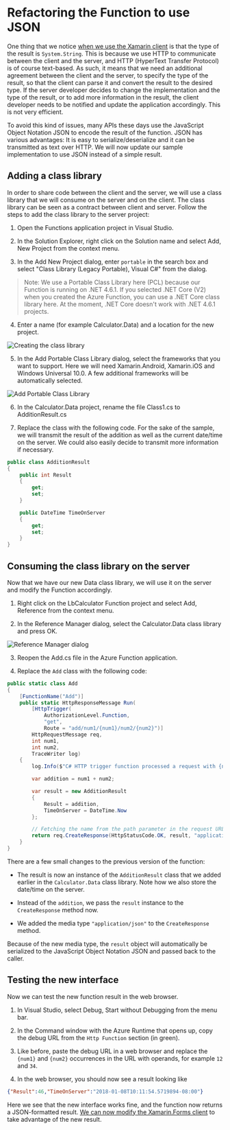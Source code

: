 # Refactoring the Function to use JSON

One thing that we notice [when we use the Xamarin client](./firstclient.md) is that the type of the result is ```System.String```. This is because we use HTTP to communicate between the client and the server, and HTTP (HyperText Transfer Protocol) is of course text-based. As such, it means that we need an additional agreement between the client and the server, to specify the type of the result, so that the client can parse it and convert the result to the desired type. If the server developer decides to change the implementation and the type of the result, or to add more information in the result, the client developer needs to be notified and update the application accordingly. This is not very efficient.

To avoid this kind of issues, many APIs these days use the JavaScript Object Notation JSON to encode the result of the function. JSON has various advantages: It is easy to serialize/deserialize and it can be transmitted as text over HTTP. We will now update our sample implementation to use JSON instead of a simple result.

## Adding a class library

In order to share code between the client and the server, we will use a class library that we will consume on the server and on the client. The class library can be seen as a contract between client and server. Follow the steps to add the class library to the server project:

1. Open the Functions application project in Visual Studio.

2. In the Solution Explorer, right click on the Solution name and select Add, New Project from the context menu.

3. In the Add New Project dialog, enter ```portable``` in the search box and select "Class Library (Legacy Portable), Visual C#" from the dialog.

> Note: We use a Portable Class Library here (PCL) because our Function is running on .NET 4.6.1. If you selected .NET Core (V2) when you created the Azure Function, you can use a .NET Core class library here. At the moment, .NET Core doesn't work with .NET 4.6.1 projects.

4. Enter a name (for example Calculator.Data) and a location for the new project.

![Creating the class library](./Img/2018-01-08_09-46-15.png)

5. In the Add Portable Class Library dialog, select the frameworks that you want to support. Here we will need Xamarin.Android, Xamarin.iOS and Windows Universal 10.0. A few additional frameworks will be automatically selected.

![Add Portable Class Library](./Img/2018-01-08_09-48-09.png)

6. In the Calculator.Data project, rename the file Class1.cs to AdditionResult.cs

7. Replace the class with the following code. For the sake of the sample, we will transmit the result of the addition as well as the current date/time on the server. We could also easily decide to transmit more information if necessary.

```CS
public class AdditionResult
{
    public int Result
    {
        get;
        set;
    }

    public DateTime TimeOnServer
    {
        get;
        set;
    }
}
```

## Consuming the class library on the server

Now that we have our new Data class library, we will use it on the server and modify the Function accordingly.

1. Right click on the LbCalculator Function project and select Add, Reference from the context menu.

2. In the Reference Manager dialog, select the Calculator.Data class library and press OK.

![Reference Manager dialog](./Img/2018-01-08_09-53-48.png)

3. Reopen the Add.cs file in the Azure Function application.

4. Replace the ```Add``` class with the following code:

```CS
public static class Add
{
    [FunctionName("Add")]
    public static HttpResponseMessage Run(
        [HttpTrigger(
            AuthorizationLevel.Function, 
            "get",
            Route = "add/num1/{num1}/num2/{num2}")]
        HttpRequestMessage req, 
        int num1,
        int num2,
        TraceWriter log)
    {
        log.Info($"C# HTTP trigger function processed a request with {num1} and {num2}");

        var addition = num1 + num2;

        var result = new AdditionResult
        {
            Result = addition,
            TimeOnServer = DateTime.Now
        };

        // Fetching the name from the path parameter in the request URL
        return req.CreateResponse(HttpStatusCode.OK, result, "application/json");
    }
}
```
There are a few small changes to the previous version of the function:

- The result is now an instance of the ```AdditionResult``` class that we added earlier in the ```Calculator.Data``` class library. Note how we also store the date/time on the server.

- Instead of the ```addition```, we pass the ```result``` instance to the ```CreateResponse``` method now.

- We added the media type ```"application/json"``` to the ```CreateResponse``` method.

Because of the new media type, the ```result``` object will automatically be serialized to the JavaScript Object Notation JSON and passed back to the caller.

## Testing the new interface

Now we can test the new function result in the web browser.

1. In Visual Studio, select Debug, Start without Debugging from the menu bar.

2. In the Command window with the Azure Runtime that opens up, copy the debug URL from the ```Http Function``` section (in green).

3. Like before, paste the debug URL in a web browser and replace the ```{num1}``` and ```{num2}``` occurrences in the URL with operands, for example ```12``` and ```34```.

4. In the web browser, you should now see a result looking like

```json
{"Result":46,"TimeOnServer":"2018-01-08T10:11:54.5719894-08:00"}
```

Here we see that the new interface works fine, and the function now returns a JSON-formatted result. [We can now modify the Xamarin.Forms client](./refactoring-client.md) to take advantage of the new result.